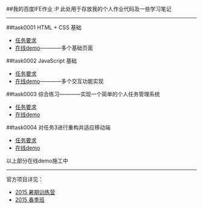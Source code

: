 ﻿##我的百度IFE作业 :P
此处用于存放我的个人作业代码及一些学习笔记
***
##task0001
HTML + CSS 基础
* [任务要求](https://github.com/waynezz/ife_2015spring/tree/master/task/task0001)
* <a href="#" target="_blank">在线demo</a>————多个基础页面

##task0002
JavaScript 基础
* [任务要求](https://github.com/waynezz/ife_2015spring/tree/master/task/task0002)
* <a href="#" target="_blank">在线demo</a>————多个交互功能实现

##task0003
综合练习————实现一个简单的个人任务管理系统
* [任务要求](https://github.com/waynezz/ife_2015spring/tree/master/task/task0003)
* <a href="#" target="_blank">在线demo</a>

##task0004
对任务3进行重构并适应移动端
* [任务要求](https://github.com/waynezz/ife_2015spring/tree/master/task/task0004)
* <a href="#" target="_blank">在线demo</a>

以上部分在线demo施工中
***
官方项目详见：
* [2015 暑期训练营](https://github.com/baidu-ife/ife/tree/master/2015_summer)
* [2015 春季班](https://github.com/baidu-ife/ife/tree/master/2015_spring)
